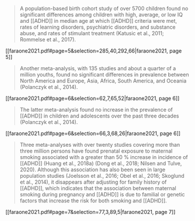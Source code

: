>  A population-based birth cohort study of over 5700 children found no significant differences among children with high, average, or low IQ and [[ADHD]] in median age at which [[ADHD]] criteria were met, rates of learning disorders, psychiatric disorders, and substance abuse, and rates of stimulant treatment (Katusic et al., 2011; Rommelse et al., 2017).

[[faraone2021.pdf#page=5&selection=285,40,292,66|faraone2021, page 5]]

> Another meta-analysis, with 135 studies and about a quarter of a million youths, found no significant differences in prevalence between North America and Europe, Asia, Africa, South America, and Oceania (Polanczyk et al., 2014).

[[faraone2021.pdf#page=6&selection=62,7,65,52|faraone2021, page 6]]

> The latter meta-analysis found no increase in the prevalence of [[ADHD]] in children and adolescents over the past three decades (Polanczyk et al., 2014). 

[[faraone2021.pdf#page=6&selection=66,3,68,26|faraone2021, page 6]]

> Three meta-analyses with over twenty studies covering more than three million persons have found prenatal exposure to maternal smoking associated with a greater than 50 % increase in incidence of [[ADHD]] (Huang et al., 2018a) (Dong et al., 2018; Nilsen and Tulve, 2020). Although this association has also been seen in large population studies (Joelsson et al., 2016; Obel et al., 2016; Skoglund et al., 2014), it disappears after adjusting for family history of [[ADHD]], which indicates that the association between maternal smoking during pregnancy and [[ADHD]] is due to familial or genetic factors that increase the risk for both smoking and [[ADHD]].

[[faraone2021.pdf#page=7&selection=77,3,89,5|faraone2021, page 7]]

